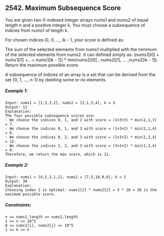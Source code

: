 ﻿## 2542. Maximum Subsequence Score
 
You are given two 0-indexed integer arrays nums1 and nums2 of equal length n and a positive integer k. You must choose a subsequence of indices from nums1 of length k.

For chosen indices i0, i1, ..., ik - 1, your score is defined as:

The sum of the selected elements from nums1 multiplied with the minimum of the selected elements from nums2.
It can defined simply as: (nums1[i0] + nums1[i1] +...+ nums1[ik - 1]) * min(nums2[i0] , nums2[i1], ... ,nums2[ik - 1]).
Return the maximum possible score.

A subsequence of indices of an array is a set that can be derived from the set {0, 1, ..., n-1} by deleting some or no elements.

##### Example 1:

    Input: nums1 = [1,3,3,2], nums2 = [2,1,3,4], k = 3
    Output: 12
    Explanation:
    The four possible subsequence scores are:
    - We choose the indices 0, 1, and 2 with score = (1+3+3) * min(2,1,3) = 7.
    - We choose the indices 0, 1, and 3 with score = (1+3+2) * min(2,1,4) = 6.
    - We choose the indices 0, 2, and 3 with score = (1+3+2) * min(2,3,4) = 12.
    - We choose the indices 1, 2, and 3 with score = (3+3+2) * min(1,3,4) = 8.
    Therefore, we return the max score, which is 12.

##### Example 2:

    Input: nums1 = [4,2,3,1,1], nums2 = [7,5,10,9,6], k = 1
    Output: 30
    Explanation:
    Choosing index 2 is optimal: nums1[2] * nums2[2] = 3 * 10 = 30 is the maximum possible score.

##### Constraints:

    n == nums1.length == nums2.length
    1 <= n <= 10^5
    0 <= nums1[i], nums2[j] <= 10^5
    1 <= k <= n